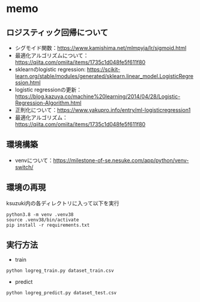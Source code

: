 # memo

## ロジスティック回帰について

- シグモイド関数：https://www.kamishima.net/mlmpyja/lr/sigmoid.html
- 最適化アルゴリズムについて：https://qiita.com/omiita/items/1735c1d048fe5f611f80
- sklearnのlogistic regression: https://scikit-learn.org/stable/modules/generated/sklearn.linear_model.LogisticRegression.html
- logistic regressionの更新：https://blog.kazuya.co/machine%20learning/2014/04/28/Logistic-Regression-Algorithm.html
- 正則化について：https://www.yakupro.info/entry/ml-logisticregression1
- 最適化アルゴリズム：https://qiita.com/omiita/items/1735c1d048fe5f611f80

## 環境構築

- venvについて：https://milestone-of-se.nesuke.com/app/python/venv-switch/

## 環境の再現

ksuzuki内の各ディレクトリに入って以下を実行

```
python3.8 -m venv .venv38
source .venv38/bin/activate
pip install -r requirements.txt
```

## 実行方法

- train

```
python logreg_train.py dataset_train.csv
```

- predict

```
python logreg_predict.py dataset_test.csv
```
